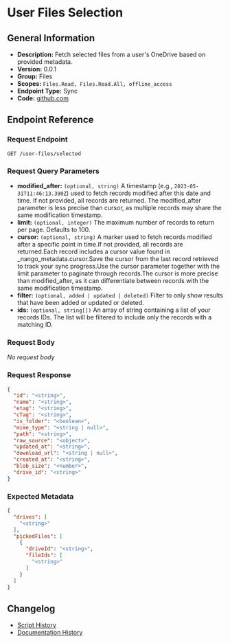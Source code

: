 <!-- BEGIN GENERATED CONTENT -->
# User Files Selection

## General Information

- **Description:** Fetch selected files from a user's OneDrive based on provided metadata.
- **Version:** 0.0.1
- **Group:** Files
- **Scopes:** `Files.Read, Files.Read.All, offline_access`
- **Endpoint Type:** Sync
- **Code:** [github.com](https://github.com/NangoHQ/integration-templates/tree/main/integrations/one-drive/syncs/user-files-selection.ts)


## Endpoint Reference

### Request Endpoint

`GET /user-files/selected`

### Request Query Parameters

- **modified_after:** `(optional, string)` A timestamp (e.g., `2023-05-31T11:46:13.390Z`) used to fetch records modified after this date and time. If not provided, all records are returned. The modified_after parameter is less precise than cursor, as multiple records may share the same modification timestamp.
- **limit:** `(optional, integer)` The maximum number of records to return per page. Defaults to 100.
- **cursor:** `(optional, string)` A marker used to fetch records modified after a specific point in time.If not provided, all records are returned.Each record includes a cursor value found in _nango_metadata.cursor.Save the cursor from the last record retrieved to track your sync progress.Use the cursor parameter together with the limit parameter to paginate through records.The cursor is more precise than modified_after, as it can differentiate between records with the same modification timestamp.
- **filter:** `(optional, added | updated | deleted)` Filter to only show results that have been added or updated or deleted.
- **ids:** `(optional, string[])` An array of string containing a list of your records IDs. The list will be filtered to include only the records with a matching ID.

### Request Body

_No request body_

### Request Response

```json
{
  "id": "<string>",
  "name": "<string>",
  "etag": "<string>",
  "cTag": "<string>",
  "is_folder": "<boolean>",
  "mime_type": "<string | null>",
  "path": "<string>",
  "raw_source": "<object>",
  "updated_at": "<string>",
  "download_url": "<string | null>",
  "created_at": "<string>",
  "blob_size": "<number>",
  "drive_id": "<string>"
}
```

### Expected Metadata

```json
{
  "drives": [
    "<string>"
  ],
  "pickedFiles": [
    {
      "driveId": "<string>",
      "fileIds": [
        "<string>"
      ]
    }
  ]
}
```

## Changelog

- [Script History](https://github.com/NangoHQ/integration-templates/commits/main/integrations/one-drive/syncs/user-files-selection.ts)
- [Documentation History](https://github.com/NangoHQ/integration-templates/commits/main/integrations/one-drive/syncs/user-files-selection.md)

<!-- END  GENERATED CONTENT -->

